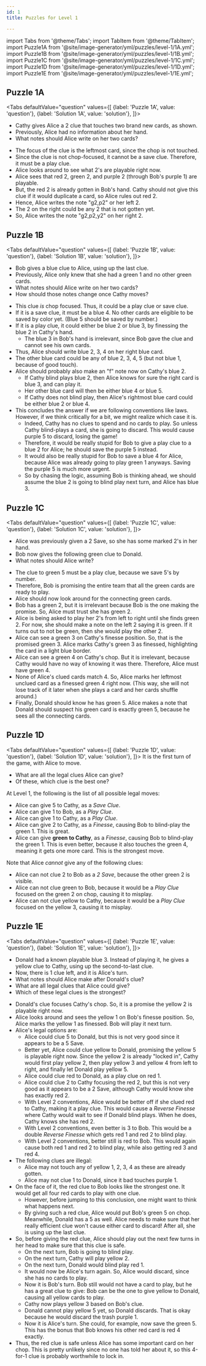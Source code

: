 ```yaml
---
id: 1
title: Puzzles for Level 1

---
```


import Tabs from '@theme/Tabs';
import TabItem from '@theme/TabItem';
import Puzzle1A from '@site/image-generator/yml/puzzles/level-1/1A.yml';
import Puzzle1B from '@site/image-generator/yml/puzzles/level-1/1B.yml';
import Puzzle1C from '@site/image-generator/yml/puzzles/level-1/1C.yml';
import Puzzle1D from '@site/image-generator/yml/puzzles/level-1/1D.yml';
import Puzzle1E from '@site/image-generator/yml/puzzles/level-1/1E.yml';

<!-- lint disable no-undefined-references -->

## Puzzle 1A

<Tabs
  defaultValue="question"
  values={[
    {label: 'Puzzle 1A', value: 'question'},
    {label: 'Solution 1A', value: 'solution'},
  ]}>
<TabItem value="question">

- Cathy gives Alice a 2 clue that touches two brand new cards, as shown.
- Previously, Alice had no information about her hand.
- What notes should Alice write on her two cards?

</TabItem>
<TabItem value="solution">

- The focus of the clue is the leftmost card, since the chop is not touched.
- Since the clue is not chop-focused, it cannot be a save clue.
  Therefore, it must be a play clue.
- Alice looks around to see what 2's are playable right now.
- Alice sees that red 2, green 2, and purple 2 (through Bob's purple 1) are playable.
- But, the red 2 is already gotten in Bob's hand. Cathy should not give this clue if it would duplicate a card, so Alice rules out red 2.
- Hence, Alice writes the note "g2,p2" or her left 2.
- The 2 on the right could be any 2 that is not gotten yet.
- So, Alice writes the note "g2,p2,y2" on her right 2.

</TabItem>
</Tabs>

<Puzzle1A />

## Puzzle 1B

<Tabs
  defaultValue="question"
  values={[
    {label: 'Puzzle 1B', value: 'question'},
    {label: 'Solution 1B', value: 'solution'},
  ]}>
<TabItem value="question">

- Bob gives a blue clue to Alice, using up the last clue.
- Previously, Alice only knew that she had a green 1 and no other green cards.
- What notes should Alice write on her two cards?
- How should those notes change once Cathy moves?

</TabItem>
<TabItem value="solution">

- This clue *is* chop focused. Thus, it could be a play clue or save clue.
- If it is a save clue, it must be a blue 4. No other cards are eligible to be saved by color yet. (Blue 5 should be saved by number.)
- If it is a play clue, it could either be blue 2 or blue 3, by finessing the blue 2 in Cathy's hand.
  - The blue 3 in Bob's hand is irrelevant, since Bob gave the clue and cannot see his own cards.
- Thus, Alice should write blue 2, 3, 4 on her right blue card.
- The other blue card could be any of blue 2, 3, 4, 5 (but not blue 1, because of good touch).
- Alice should probably also make an "f" note now on Cathy's blue 2.
  - If Cathy blind plays blue 2, then Alice knows for sure the right card is blue 3, and can play it.
  - Her other blue card will then be either blue 4 or blue 5.
  - If Cathy does not blind play, then Alice's rightmost blue card could be either blue 2 or blue 4.
- This concludes the answer if we are following conventions like laws. However, if we think critically for a bit, we might realize which case it is.
  - Indeed, Cathy has no clues to spend and no cards to play. So unless Cathy blind-plays a card, she is going to discard. This would cause purple 5 to discard, losing the game!
  - Therefore, it would be really stupid for Bob to give a play clue to a blue 2 for Alice; he should save the purple 5 instead.
  - It would also be really stupid for Bob to save a blue 4 for Alice, because Alice was already going to play green 1 anyways. Saving the purple 5 is much more urgent.
  - So by chasing the logic, assuming Bob is thinking ahead, we should assume the blue 2 is going to blind play next turn, and Alice has blue 3.

</TabItem>
</Tabs>

<Puzzle1B />

## Puzzle 1C

<Tabs
  defaultValue="question"
  values={[
    {label: 'Puzzle 1C', value: 'question'},
    {label: 'Solution 1C', value: 'solution'},
  ]}>
<TabItem value="question">

- Alice was previously given a 2 Save, so she has some marked 2's in her hand.
- Bob now gives the following green clue to Donald.
- What notes should Alice write?

</TabItem>
<TabItem value="solution">

- The clue to green 5 must be a play clue, because we save 5's by number.
- Therefore, Bob is promising the entire team that all the green cards are ready to play.
- Alice should now look around for the connecting green cards.
- Bob has a green 2, but it is irrelevant because Bob is the one making the promise. So, Alice must trust she has green 2.
- Alice is being asked to play her 2's from left to right until she finds green 2. For now, she should make a note on the left 2 saying it is green. If it turns out to not be green, then she would play the other 2.
- Alice can see a green 3 on Cathy's finesse position. So, that is the promised green 3. Alice marks Cathy's green 3 as finessed, highlighting the card in a light blue border.
- Alice can see a green 4 on Cathy's chop. But it is irrelevant, because Cathy would have no way of knowing it was there. Therefore, Alice must have green 4.
- None of Alice's clued cards match 4. So, Alice marks her leftmost unclued card as a finessed green 4 right now. (This way, she will not lose track of it later when she plays a card and her cards shuffle around.)
- Finally, Donald should know he has green 5. Alice makes a note that Donald should suspect his green card is exactly green 5, because he sees all the connecting cards.

</TabItem>
</Tabs>

<Puzzle1C />

## Puzzle 1D

<Tabs
  defaultValue="question"
  values={[
    {label: 'Puzzle 1D', value: 'question'},
    {label: 'Solution 1D', value: 'solution'},
  ]}>
<TabItem value="question">
It is the first turn of the game, with Alice to move.

- What are all the legal clues Alice can give?
- Of these, which clue is the best one?

</TabItem>
<TabItem value="solution">
At Level 1, the following is the list of all possible legal moves:

- Alice can give 5 to Cathy, as a *Save Clue*.
- Alice can give 1 to Bob, as a *Play Clue*.
- Alice can give 1 to Cathy, as a *Play Clue*.
- Alice can give 2 to Cathy, as a *Finesse*, causing Bob to blind-play the green 1. This is great.
- Alice can give **green to Cathy**, as a *Finesse*, causing Bob to blind-play the green 1. This is even better, because it also touches the green 4, meaning it gets one more card. This is the strongest move.

Note that Alice *cannot* give any of the following clues:

- Alice can not clue 2 to Bob as a *2 Save*, because the other green 2 is visible.
- Alice can not clue green to Bob, because it would be a *Play Clue* focused on the green 2 on chop, causing it to misplay.
- Alice can not clue yellow to Cathy, because it would be a *Play Clue* focused on the yellow 3, causing it to misplay.

</TabItem>
</Tabs>

<Puzzle1D />

## Puzzle 1E

<Tabs
  defaultValue="question"
  values={[
    {label: 'Puzzle 1E', value: 'question'},
    {label: 'Solution 1E', value: 'solution'},
  ]}>
<TabItem value="question">

- Donald had a known playable blue 3. Instead of playing it, he gives a yellow clue to Cathy, using up the second-to-last clue.
- Now, there is 1 clue left, and it is Alice's turn.
- What notes should Alice make after Donald's clue?
- What are all legal clues that Alice could give?
- Which of these legal clues is the strongest?

</TabItem>
<TabItem value="solution">

- Donald's clue focuses Cathy's chop. So, it is a promise the yellow 2 is playable right now.
- Alice looks around and sees the yellow 1 on Bob's finesse position. So, Alice marks the yellow 1 as finessed. Bob will play it next turn.
- Alice's legal options are:
  - Alice could clue 5 to Donald, but this is not very good since it appears to be a 5 Save.
  - Better yet, Alice could clue yellow to Donald, promising the yellow 5 is playable right now. Since the yellow 2 is already "locked in", Cathy would first play yellow 2, then play yellow 3 and yellow 4 from left to right, and finally let Donald play yellow 5.
  - Alice could clue red to Donald, as a play clue on red 1.
  - Alice could clue 2 to Cathy focusing the red 2, but this is not very good as it appears to be a 2 Save, although Cathy would know she has exactly red 2.
  - With Level 2 conventions, Alice would be better off if she clued red to Cathy, making it a play clue. This would cause a *Reverse Finesse* where Cathy would wait to see if Donald blind plays. When he does, Cathy knows she has red 2.
  - With Level 2 conventions, even better is 3 to Bob. This would be a double *Reverse Finesse* which gets red 1 and red 2 to blind play.
  - With Level 2 conventions, better still is red to Bob. This would again cause both red 1 and red 2 to blind play, while also getting red 3 and red 4.
- The following clues are illegal:
  - Alice may not touch any of yellow 1, 2, 3, 4 as these are already gotten.
  - Alice may not clue 1 to Donald, since it bad touches purple 1.
- On the face of it, the red clue to Bob looks like the strongest one. It would get all four red cards to play with one clue.
  - However, before jumping to this conclusion, one might want to think what happens next.
  - By giving such a red clue, Alice would put Bob's green 5 on chop. Meanwhile, Donald has a 5 as well. Alice needs to make sure that her really efficient clue won't cause either card to discard! After all, she is using up the last clue.
- So, before giving the red clue, Alice should play out the next few turns in her head to make sure that this clue is safe.
  - On the next turn, Bob is going to blind play.
  - On the next turn, Cathy will play yellow 2.
  - On the next turn, Donald would blind play red 1.
  - It would now be Alice's turn again. So, Alice would discard, since she has no cards to play.
  - Now it is Bob's turn. Bob still would not have a card to play, but he has a great clue to give: Bob can be the one to give yellow to Donald, causing all yellow cards to play.
  - Cathy now plays yellow 3 based on Bob's clue.
  - Donald cannot play yellow 5 yet, so Donald discards. That is okay because he would discard the trash purple 1.
  - Now it is Alice's turn. She could, for example, now save the green 5. This has the bonus that Bob knows his other red card is red 4 exactly.
- Thus, the red clue is safe unless Alice has some important card on her chop. This is pretty unlikely since no one has told her about it, so this 4-for-1 clue is probably worthwhile to lock in.

</TabItem>
</Tabs>

<Puzzle1E />
